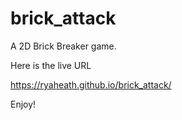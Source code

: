 # brick_attack

A 2D Brick Breaker game.

Here is the live URL

https://ryaheath.github.io/brick_attack/

Enjoy!
